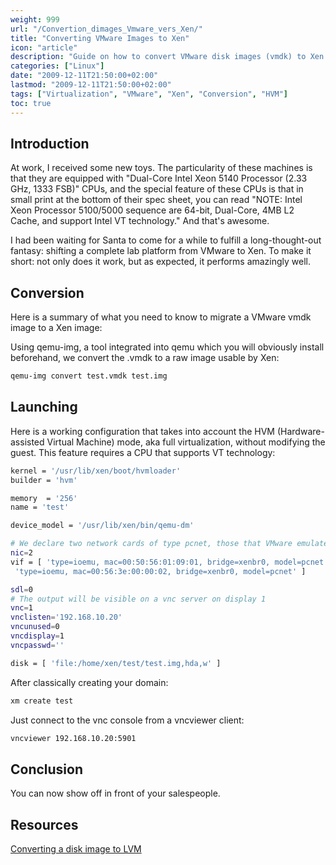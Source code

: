 ```yaml
---
weight: 999
url: "/Convertion_dimages_Vmware_vers_Xen/"
title: "Converting VMware Images to Xen"
icon: "article"
description: "Guide on how to convert VMware disk images (vmdk) to Xen format and run them in HVM mode with full virtualization."
categories: ["Linux"]
date: "2009-12-11T21:50:00+02:00"
lastmod: "2009-12-11T21:50:00+02:00"
tags: ["Virtualization", "VMware", "Xen", "Conversion", "HVM"]
toc: true
---
```


## Introduction

At work, I received some new toys. The particularity of these machines is that they are equipped with "Dual-Core Intel Xeon 5140 Processor (2.33 GHz, 1333 FSB)" CPUs, and the special feature of these CPUs is that in small print at the bottom of their spec sheet, you can read "NOTE: Intel Xeon Processor 5100/5000 sequence are 64-bit, Dual-Core, 4MB L2 Cache, and support Intel VT technology." And that's awesome.

I had been waiting for Santa to come for a while to fulfill a long-thought-out fantasy: shifting a complete lab platform from VMware to Xen. To make it short: not only does it work, but as expected, it performs amazingly well.

## Conversion

Here is a summary of what you need to know to migrate a VMware vmdk image to a Xen image:

Using qemu-img, a tool integrated into qemu which you will obviously install beforehand, we convert the .vmdk to a raw image usable by Xen:

```bash
qemu-img convert test.vmdk test.img
```

## Launching

Here is a working configuration that takes into account the HVM (Hardware-assisted Virtual Machine) mode, aka full virtualization, without modifying the guest. This feature requires a CPU that supports VT technology:

```bash
kernel = '/usr/lib/xen/boot/hvmloader'
builder = 'hvm'

memory  = '256'
name = 'test'

device_model = '/usr/lib/xen/bin/qemu-dm'

# We declare two network cards of type pcnet, those that VMware emulates
nic=2
vif = [ 'type=ioemu, mac=00:50:56:01:09:01, bridge=xenbr0, model=pcnet', \
 'type=ioemu, mac=00:56:3e:00:00:02, bridge=xenbr0, model=pcnet' ]

sdl=0
# The output will be visible on a vnc server on display 1
vnc=1
vnclisten='192.168.10.20'
vncunused=0
vncdisplay=1
vncpasswd=''

disk = [ 'file:/home/xen/test/test.img,hda,w' ]
```

After classically creating your domain:

```bash
xm create test
```

Just connect to the vnc console from a vncviewer client:

```bash
vncviewer 192.168.10.20:5901
```

## Conclusion

You can now show off in front of your salespeople.

## Resources

[Converting a disk image to LVM](https://wiki.deimos.fr/images/c/cc/Xen-_How_to_Convert_An_Image-Based_Guest_To_An_LVM-Based_Guest.pdf)
